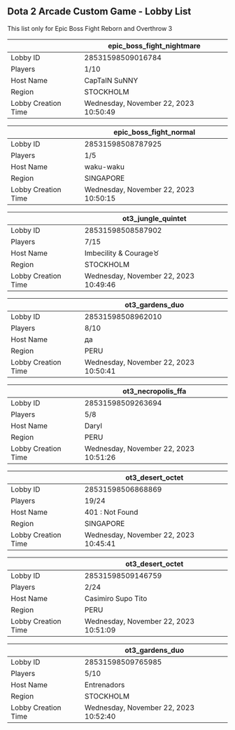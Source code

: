 ## Dota 2 Arcade Custom Game - Lobby List

This list only for Epic Boss Fight Reborn and Overthrow 3

|  | epic_boss_fight_nightmare |
| ------ | ------ |
| Lobby ID | 28531598509016784 |
| Players | 1/10 |
| Host Name | CapTaIN SuNNY |
| Region | STOCKHOLM |
| Lobby Creation Time | Wednesday, November 22, 2023 10:50:49 |


|  | epic_boss_fight_normal |
| ------ | ------ |
| Lobby ID | 28531598508787925 |
| Players | 1/5 |
| Host Name | waku-waku |
| Region | SINGAPORE |
| Lobby Creation Time | Wednesday, November 22, 2023 10:50:15 |


|  | ot3_jungle_quintet |
| ------ | ------ |
| Lobby ID | 28531598508587902 |
| Players | 7/15 |
| Host Name | Imbecility & Courage♉ |
| Region | STOCKHOLM |
| Lobby Creation Time | Wednesday, November 22, 2023 10:49:46 |


|  | ot3_gardens_duo |
| ------ | ------ |
| Lobby ID | 28531598508962010 |
| Players | 8/10 |
| Host Name | да |
| Region | PERU |
| Lobby Creation Time | Wednesday, November 22, 2023 10:50:41 |


|  | ot3_necropolis_ffa |
| ------ | ------ |
| Lobby ID | 28531598509263694 |
| Players | 5/8 |
| Host Name | Daryl |
| Region | PERU |
| Lobby Creation Time | Wednesday, November 22, 2023 10:51:26 |


|  | ot3_desert_octet |
| ------ | ------ |
| Lobby ID | 28531598506868869 |
| Players | 19/24 |
| Host Name | 401 : Not Found |
| Region | SINGAPORE |
| Lobby Creation Time | Wednesday, November 22, 2023 10:45:41 |


|  | ot3_desert_octet |
| ------ | ------ |
| Lobby ID | 28531598509146759 |
| Players | 2/24 |
| Host Name | Casimiro Supo Tito |
| Region | PERU |
| Lobby Creation Time | Wednesday, November 22, 2023 10:51:09 |


|  | ot3_gardens_duo |
| ------ | ------ |
| Lobby ID | 28531598509765985 |
| Players | 5/10 |
| Host Name | Entrenadors |
| Region | STOCKHOLM |
| Lobby Creation Time | Wednesday, November 22, 2023 10:52:40 |


